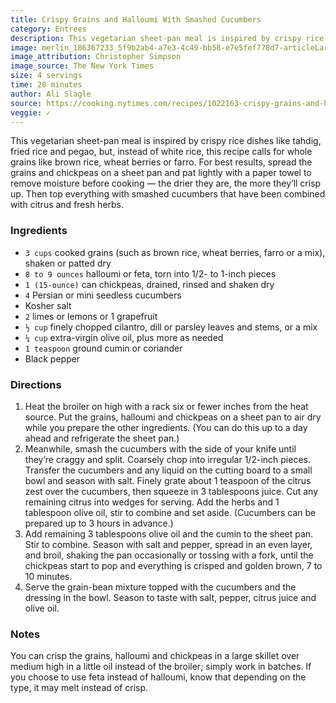 ```yaml
---
title: Crispy Grains and Halloumi With Smashed Cucumbers
category: Entrees
description: This vegetarian sheet-pan meal is inspired by crispy rice dishes like tahdig, fried rice and pegao, but, instead of white rice, this recipe calls for whole grains like brown rice, wheat berries or farro. 
image: merlin_186367233_5f9b2ab4-a7e3-4c49-bb58-e7e5fef778d7-articleLarge.jpg
image_attribution: Christopher Simpson
image_source: The New York Times
size: 4 servings
time: 20 minutes
author: Ali Slagle
source: https://cooking.nytimes.com/recipes/1022163-crispy-grains-and-halloumi-with-smashed-cucumbersundefined
veggie: ✓
---
```


This vegetarian sheet-pan meal is inspired by crispy rice dishes like tahdig, fried rice and pegao, but, instead of white rice, this recipe calls for whole grains like brown rice, wheat berries or farro. For best results, spread the grains and chickpeas on a sheet pan and pat lightly with a paper towel to remove moisture before cooking — the drier they are, the more they’ll crisp up. Then top everything with smashed cucumbers that have been combined with citrus and fresh herbs.

### Ingredients

* `3 cups` cooked grains (such as brown rice, wheat berries, farro or a mix), shaken or patted dry 
* `8 to 9 ounces` halloumi or feta, torn into 1/2- to 1-inch pieces 
* `1 (15-ounce)` can chickpeas, drained, rinsed and shaken dry 
* `4` Persian or mini seedless cucumbers 
* Kosher salt 
* `2` limes or lemons or 1 grapefruit 
* `½ cup` finely chopped cilantro, dill or parsley leaves and stems, or a mix 
* `¼ cup` extra-virgin olive oil, plus more as needed 
* `1 teaspoon` ground cumin or coriander 
* Black pepper 

### Directions

1. Heat the broiler on high with a rack six or fewer inches from the heat source. Put the grains, halloumi and chickpeas on a sheet pan to air dry while you prepare the other ingredients. (You can do this up to a day ahead and refrigerate the sheet pan.)
2. Meanwhile, smash the cucumbers with the side of your knife until they’re craggy and split. Coarsely chop into irregular 1/2-inch pieces. Transfer the cucumbers and any liquid on the cutting board to a small bowl and season with salt. Finely grate about 1 teaspoon of the citrus zest over the cucumbers, then squeeze in 3 tablespoons juice. Cut any remaining citrus into wedges for serving. Add the herbs and 1 tablespoon olive oil, stir to combine and set aside. (Cucumbers can be prepared up to 3 hours in advance.)
3. Add remaining 3 tablespoons olive oil and the cumin to the sheet pan. Stir to combine. Season with salt and pepper, spread in an even layer, and broil, shaking the pan occasionally or tossing with a fork, until the chickpeas start to pop and everything is crisped and golden brown, 7 to 10 minutes.
4. Serve the grain-bean mixture topped with the cucumbers and the dressing in the bowl. Season to taste with salt, pepper, citrus juice and olive oil.

### Notes

You can crisp the grains, halloumi and chickpeas in a large skillet over medium high in a little oil instead of the broiler; simply work in batches. If you choose to use feta instead of halloumi, know that depending on the type, it may melt instead of crisp.